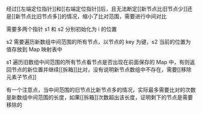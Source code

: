 经过[[左端定位指针]]和[[右端定位指针]]后，且无法断定[[新节点比旧节点少]]还是[[新节点比旧节点多]]的情况，缩小了比对范围，需要进行中间对比

需要多两个指针 s1 和 s2 分别初始化为 i 的位置

s2 需要遍历新数组中间范围的所有节点，以节点的 key 为键，s2 当前的位置为值存放到 Map 映射表中

s1 遍历旧数组中间范围的所有节点看节点是否出现在前面保存的 Map 中，有则返回节点的新位置并继续[[拆箱]]比对，没有说明新节点数组中不存在，需要[[移除元素子节点]]

有一个注意点，当中间范围的旧节点比新节点多的情况，实际最多需要比对的次数是新数组中间范围的长度，如果[[拆箱]]次数超出该长度，证明剩下的节点是需要移除的